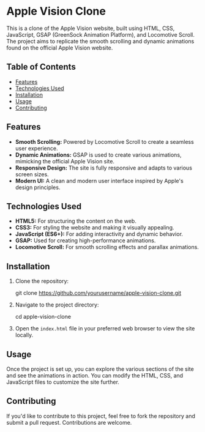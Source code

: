 # Apple Vision Clone

This is a clone of the Apple Vision website, built using HTML, CSS, JavaScript, GSAP (GreenSock Animation Platform), and Locomotive Scroll. The project aims to replicate the smooth scrolling and dynamic animations found on the official Apple Vision website.

## Table of Contents

- [Features](#features)
- [Technologies Used](#technologies-used)
- [Installation](#installation)
- [Usage](#usage)
- [Contributing](#contributing)



## Features

- **Smooth Scrolling:** Powered by Locomotive Scroll to create a seamless user experience.
- **Dynamic Animations:** GSAP is used to create various animations, mimicking the official Apple Vision site.
- **Responsive Design:** The site is fully responsive and adapts to various screen sizes.
- **Modern UI:** A clean and modern user interface inspired by Apple's design principles.

## Technologies Used

- **HTML5:** For structuring the content on the web.
- **CSS3:** For styling the website and making it visually appealing.
- **JavaScript (ES6+):** For adding interactivity and dynamic behavior.
- **GSAP:** Used for creating high-performance animations.
- **Locomotive Scroll:** For smooth scrolling effects and parallax animations.

## Installation

1. Clone the repository:
   
   git clone https://github.com/yourusername/apple-vision-clone.git
   
2. Navigate to the project directory:
   
   cd apple-vision-clone
  
3. Open the `index.html` file in your preferred web browser to view the site locally.

## Usage

Once the project is set up, you can explore the various sections of the site and see the animations in action. You can modify the HTML, CSS, and JavaScript files to customize the site further.

## Contributing

If you'd like to contribute to this project, feel free to fork the repository and submit a pull request. Contributions are welcome.
